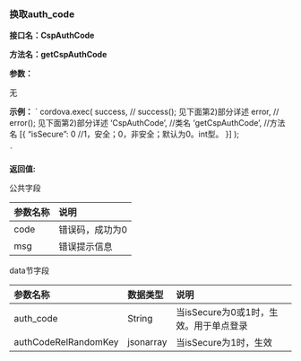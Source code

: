 ### 换取auth_code
**接口名：CspAuthCode**

**方法名：getCspAuthCode**

**参数：**

无

**示例：**
    `
    cordova.exec(
    success,    //<callback> success(<json>); 见下面第2)部分详述
    error,       //<callback> error(<json>); 见下面第2)部分详述
    ‘CspAuthCode’,    //类名
    ‘getCspAuthCode’,		//方法名
    [{
            “isSecure”: 0		//1，安全；0，非安全；默认为0。int型。
    }]
    );

    `

**返回值:**

公共字段

|参数名称|	说明|
|:-------------|:-------------|
|code	|错误码，成功为0|
|msg	|错误提示信息|


data节字段

|参数名称|	数据类型|	说明|
|:-------------|:-------------|:-------------|
|auth_code|String|当isSecure为0或1时，生效。用于单点登录|
|authCodeRelRandomKey|jsonarray|当isSecure为1时，生效|